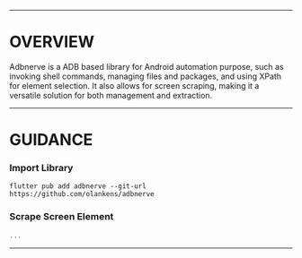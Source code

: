 <hr>

# OVERVIEW

Adbnerve is a ADB based library for Android automation purpose, such as invoking shell commands, managing files and packages, and using XPath for element selection. It also allows for screen scraping, making it a versatile solution for both management and extraction.

<hr>

# GUIDANCE

### Import Library

```shell
flutter pub add adbnerve --git-url https://github.com/olankens/adbnerve
```

### Scrape Screen Element

```dart
...
```

<hr>
